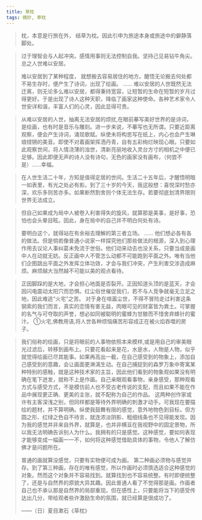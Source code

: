 ```yaml
---
title: 草枕
tags: 摘抄, 草枕
---
```


> 枕，本意是行旅在外， 结草为枕。因此引申为旅途本身或旅途中的僻静落脚处。

> 过于理智会与人起冲突。感情用事则无法控制自我。坚持己见易钻牛角尖。总之人世难以安居。
>
> 难以安居到了某种程度，   就想搬去容易居住的地方。醒悟无论搬去何处都不易生存时，便产生了诗词，出现了绘画。
> ……
> 难以安居的人世既然无法迁离，则无论多么难以安居，都得秉持宽容，让短暂的生命在短暂的岁月过得更好。于是出现了诗人这种天职，降临了画家这种使命。各种艺术家令人世安详和谐，丰富人们的心灵，因此显得可贵。

> 从难以安居的人世，抽离无法安居的烦扰,在眼前摹写美好世界的是诗词，是绘画，也有时是音乐与雕刻。进一步来说，不摹写也无所谓。只要近距离观察，便会产生诗词，涌现歌赋。纵使未将构思写在纸上，内心也会产生琳琅铿锵的美音。即使不对着画架挥洒丹青，自有五彩绚烂映现心眼。只要如此观察世间，将人情浇薄的浊世，清新亮丽地收入灵台方寸的相机之中便已足够。因此即便无声的诗人没有诗句，无色的画家没有画布，（何尝不是）……幸福。

> 在人世生活二十年，方知是值得定居的世间。生活二十五年后，才醒悟明暗一如表里，有光之处必有影。到了三十岁的今天，我这般想：喜悦深时愁亦深，欢乐多则苦亦多。如果断然割舍则个体无法生存。若要彻底划清界限则世界无法成立。


> 但自己如果成为局中人被卷入利害得失的旋风，就算那是美事，是好事，恐怕也会头晕目眩。因此，身在局中的自己并不明白何处有诗。
>
> 要明白这个，就得站在有余裕去理解的第三者立场。
> ……
> 他们想必各有各的做法。但是倘若像普通小说家一样探究他们那些做法的根源，深入到心理作用去议论人事纠葛未免流于世俗。他们动来动去也没关系，只要当成是画中人在动就无妨。反正画中人不管怎么动都不可能跑到平面之外。唯有当他们企图跳出平面之外发挥立体功效，才会与我们冲突，产生利害交涉造成麻烦。麻烦越大当然越不可能以美的观点看待。

> 正因脚踩的是大地，才会担心地面是否裂开。正因知道头顶的是蓝天，才会因闪电震动太阳穴而恐惧。红尘俗世催促我们，若不与人竞争就毫无立足之地，因此难逃“火宅”之苦。
> 对于身在喧嚣尘世，不得不冒险走过利害这条钢索的我们而言，真实的恋情有害无益，肉眼可见的财富皆为粪土。可掌握的名气与可夺取的声誉，想必如同被聪明的蜜蜂为甘酿而不惜舍弃蜂针的蜜汁。
>  ①火宅,佛教用语,将人世各种烦恼痛苦形容成正在被火焰吞噬的房子。

> 我们俗称的绘画，只是将眼前的人事物依照本来模样,或是用自己的审美眼光过滤后，转移到画布上。只要花看起来是花，水是水，人物是人物，似乎就觉得绘画已尽其能事。如果再高出一截，在自己感受到的物象上，添加自己感受到的意趣，会让画面更淋漓生动。在自己捕捉到的森罗万象中寄寓某种特别的感触，就是这种技术家的主旨，因此他们看到的物象观如果没有明确在笔下迸发，就称不上是作画。自己亲眼观看事物，亲身感受，那种观看方式与感受方式，不是模仿前人也不受古老传说的支配，而且如果不能在作品中展现更正确、更美的主张，就不配称为自己的作品。
> 这两种创作家或许有主客深浅之别，但同样都是等待外界明确的刺激才动手。可我现在要描绘的题材，并不算明确。纵使我鼓舞有限的感觉，意外地物色到目标，但方圆之形、红绿之色自不待言，就连浓淡阴影、粗细线条也不见得能发现。因为我的感觉并非来自外界，就算是，也并非横亘在我视野中的固定景物，所以我无法明确告诉别人为什么。我拥有的只是感觉。这种感觉，要如何表现才能够变成一幅画一一不，如何将这种感觉借助具体的事物，令他人了解仿佛才是问题所在。
>
> 普通的画就算没感觉，只要有实物便可成为画。 第二种画必须物与感觉并存。到了第三种画，存在的唯有感觉，所以作画时必须慎选适合这种感觉的对象。然而这个对象并不容易找到。就算找到也不容易统整。有时即便统整了，还是与自然界的原貌大异其趣。因此普通人看了不觉得那是画。作画者自己也不承认那是自然界的局部重现。但在感性上，只要能将当下的感受传达出几分，带给观者些许激励生命的氛围，就已经算是很成功了。
>
> ——〔日〕夏目漱石《草枕》
